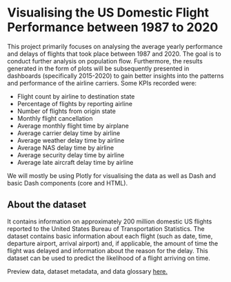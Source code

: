 # Visualising the US Domestic Flight Performance between 1987 to 2020

This project primarily focuses on analysing the average yearly performance and delays of flights that took place between 1987 and 2020. The goal is to conduct further analysis on population flow. Furthermore, the results generated in the form of plots will be subsequently presented in dashboards (specifically 2015-2020) to gain better insights into the patterns and performance of the airline carriers. Some KPIs recorded were:

- Flight count by airline to destination state
- Percentage of flights by reporting airline
- Number of flights from origin state
- Monthly flight cancellation
- Average monthly flight time by airplane
- Average carrier delay time by airline
- Average weather delay time by airline
- Average NAS delay time by airline
- Average security delay time by airline
- Average late aircraft delay time by airline

We will mostly be using Plotly for visualising the data as well as Dash and basic Dash components (core and HTML).

## About the dataset

It contains information on approximately 200 million domestic US flights reported to the United States Bureau of Transportation Statistics. The dataset contains basic information about each flight (such as date, time, departure airport, arrival airport) and, if applicable, the amount of time the flight was delayed and information about the reason for the delay. This dataset can be used to predict the likelihood of a flight arriving on time.

Preview data, dataset metadata, and data glossary [here.](https://dax-cdn.cdn.appdomain.cloud/dax-airline/1.0.1/data-preview/index.html)
